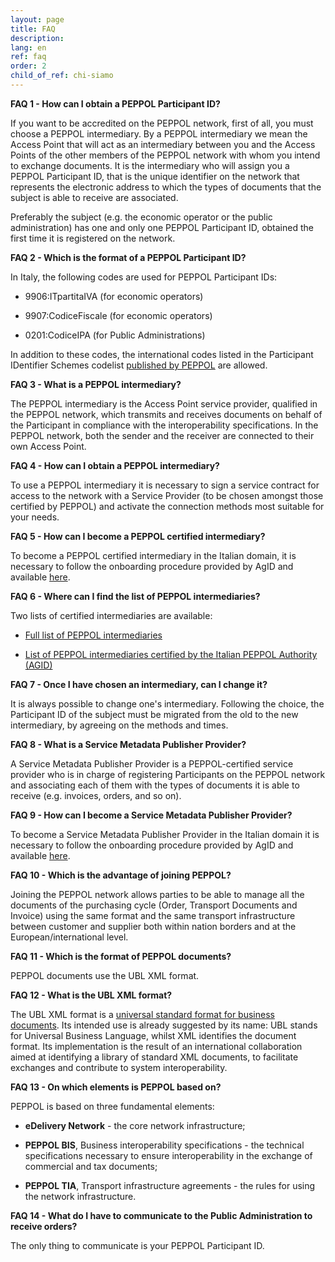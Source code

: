 ```yaml
---
layout: page
title: FAQ
description: 
lang: en
ref: faq
order: 2
child_of_ref: chi-siamo
---
```


**FAQ 1 - How can I obtain a PEPPOL Participant ID?**

If you want to be accredited on the PEPPOL network, first of all, you must choose a PEPPOL intermediary. By a PEPPOL intermediary we mean the Access Point that will act as an intermediary between you and the Access Points of the other members of the PEPPOL network with whom you intend to exchange documents. It is the intermediary who will assign you a PEPPOL Participant ID, that is the unique identifier on the network that represents the electronic address to which the types of documents that the subject is able to receive are associated.

Preferably the subject (e.g. the economic operator or the public administration) has one and only one PEPPOL Participant ID, obtained the first time it is registered on the network.

**FAQ 2 - Which is the format of a PEPPOL Participant ID?**

In Italy, the following codes are used for PEPPOL Participant IDs:

-   9906:ITpartitaIVA (for economic operators)

-   9907:CodiceFiscale (for economic operators)

-   0201:CodiceIPA (for Public Administrations)

In addition to these codes, the international codes listed in the Participant IDentifier Schemes codelist [published by PEPPOL](https://docs.peppol.eu/edelivery/codelists/) are allowed.

**FAQ 3 - What is a PEPPOL intermediary?**

The PEPPOL intermediary is the Access Point service provider, qualified in the PEPPOL network, which transmits and receives documents on behalf of the Participant in compliance with the interoperability specifications. In the PEPPOL network, both the sender and the receiver are connected to their own Access Point.

**FAQ 4 - How can I obtain a PEPPOL intermediary?**

To use a PEPPOL intermediary it is necessary to sign a service contract for access to the network with a Service Provider (to be chosen amongst those certified by PEPPOL) and activate the connection methods most suitable for your needs.

**FAQ 5 - How can I become a PEPPOL certified intermediary?**

To become a PEPPOL certified intermediary in the Italian domain, it is necessary to follow the onboarding procedure provided by AgID and available [here](/en/qualification-ap-smp/).

**FAQ 6 - Where can I find the list of PEPPOL intermediaries?**

Two lists of certified intermediaries are available:

-   [Full list of PEPPOL intermediaries](https://peppol.eu/who-is-who/peppol-certified-aps/)

-   [List of PEPPOL intermediaries certified by the Italian PEPPOL Authority (AGID)](https://peppol.agid.gov.it/it/qualificazione-ap-smp/)

**FAQ 7 - Once I have chosen an intermediary, can I change it?**

It is always possible to change one's intermediary. Following the choice, the Participant ID of the subject must be migrated from the old to the new intermediary, by agreeing on the methods and times.

**FAQ 8 - What is a Service Metadata Publisher Provider?**

A Service Metadata Publisher Provider is a PEPPOL-certified service provider who is in charge of registering Participants on the PEPPOL network and associating each of them with the types of documents it is able to receive (e.g. invoices, orders, and so on).

**FAQ 9 - How can I become a Service Metadata Publisher Provider?**

To become a Service Metadata Publisher Provider in the Italian domain it is necessary to follow the onboarding procedure provided by AgID and available [here](/en/qualification-ap-smp/).

**FAQ 10 - Which is the advantage of joining PEPPOL?**

Joining the PEPPOL network allows parties to be able to manage all the documents of the purchasing cycle (Order, Transport Documents and Invoice) using the same format and the same transport infrastructure between customer and supplier both within nation borders and at the European/international level.

**FAQ 11 - Which is the format of PEPPOL documents?**

PEPPOL documents use the UBL XML format.

**FAQ 12 - What is the UBL XML format?**

The UBL XML format is a [universal standard format for business documents](https://www.oasis-open.org/committees/tc_home.php?wg_abbrev=ubl). Its intended use is already suggested by its name: UBL stands for Universal Business Language, whilst XML identifies the document format. Its implementation is the result of an international collaboration aimed at identifying a library of standard XML documents, to facilitate exchanges and contribute to system interoperability.

**FAQ 13 - On which elements is PEPPOL based on?**

PEPPOL is based on three fundamental elements:

-   **eDelivery Network** - the core network infrastructure;

-   **PEPPOL BIS**, Business interoperability specifications - the technical specifications necessary to ensure interoperability in the exchange of commercial and tax documents;

-   **PEPPOL TIA**, Transport infrastructure agreements - the rules for using the network infrastructure.

**FAQ 14 - What do I have to communicate to the Public Administration to receive orders?**

The only thing to communicate is your PEPPOL Participant ID.

